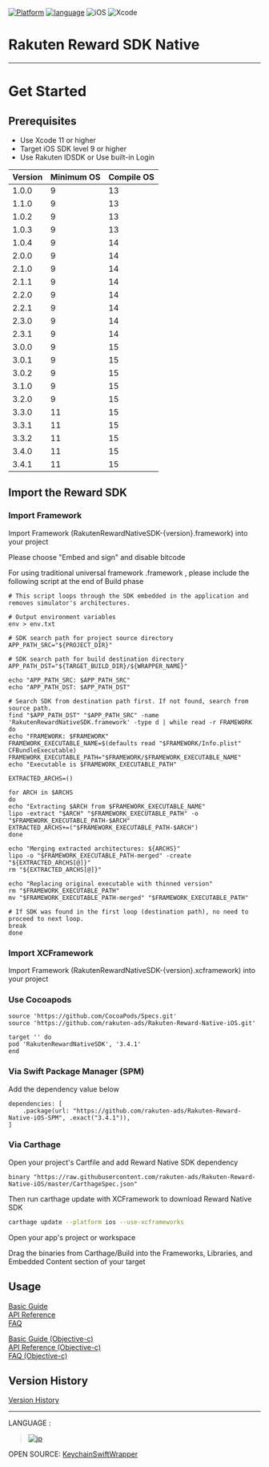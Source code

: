 <div id="top"></div>

[![Platform](http://img.shields.io/badge/platform-iOS-blue.svg?style=flat)](https://developer.apple.com/ios/)
[![language](https://camo.githubusercontent.com/0cd4410f8f72568f15d2b810d615624dfed74928/68747470733a2f2f696d672e736869656c64732e696f2f62616467652f6c616e67756167652d7377696674253230352d6634383034312e7376673f7374796c653d666c6174)](https://developer.apple.com/swift/)
![iOS](http://img.shields.io/badge/support-iOS_9+-blue.svg?style=flat)
![Xcode](http://img.shields.io/badge/IDE-Xcode_11+-blue.svg?style=flat)

# Rakuten Reward SDK Native

---
# Get Started

<div id="prerequisites"></div>

## Prerequisites

* Use Xcode 11 or higher
* Target iOS SDK level 9 or higher
* Use Rakuten IDSDK or Use built-in Login

| Version        | Minimum OS           | Compile OS
--- | --- | ---
|1.0.0|9|13|
|1.1.0|9|13|
|1.0.2|9|13|
|1.0.3|9|13|
|1.0.4|9|14|
|2.0.0|9|14|
|2.1.0|9|14|
|2.1.1|9|14|
|2.2.0|9|14|
|2.2.1|9|14|
|2.3.0|9|14|
|2.3.1|9|14|
|3.0.0|9|15|
|3.0.1|9|15|
|3.0.2|9|15|
|3.1.0|9|15|
|3.2.0|9|15|
|3.3.0|11|15|
|3.3.1|11|15|
|3.3.2|11|15|
|3.4.0|11|15|
|3.4.1|11|15|

<div id="import_sdk"></div>

## Import the Reward SDK
### Import Framework
Import  Framework (RakutenRewardNativeSDK-{version}.framework) into your project  

Please choose "Embed and sign" and disable bitcode

For using traditional universal framework .framework , please include the following script at the end of Build phase 

```
# This script loops through the SDK embedded in the application and removes simulator's architectures.

# Output environment variables
env > env.txt

# SDK search path for project source directory
APP_PATH_SRC="${PROJECT_DIR}"

# SDK search path for build destination directory
APP_PATH_DST="${TARGET_BUILD_DIR}/${WRAPPER_NAME}"

echo "APP_PATH_SRC: $APP_PATH_SRC"
echo "APP_PATH_DST: $APP_PATH_DST"

# Search SDK from destination path first. If not found, search from source path.
find "$APP_PATH_DST" "$APP_PATH_SRC" -name 'RakutenRewardNativeSDK.framework' -type d | while read -r FRAMEWORK
do
echo "FRAMEWORK: $FRAMEWORK"
FRAMEWORK_EXECUTABLE_NAME=$(defaults read "$FRAMEWORK/Info.plist" CFBundleExecutable)
FRAMEWORK_EXECUTABLE_PATH="$FRAMEWORK/$FRAMEWORK_EXECUTABLE_NAME"
echo "Executable is $FRAMEWORK_EXECUTABLE_PATH"

EXTRACTED_ARCHS=()

for ARCH in $ARCHS
do
echo "Extracting $ARCH from $FRAMEWORK_EXECUTABLE_NAME"
lipo -extract "$ARCH" "$FRAMEWORK_EXECUTABLE_PATH" -o "$FRAMEWORK_EXECUTABLE_PATH-$ARCH"
EXTRACTED_ARCHS+=("$FRAMEWORK_EXECUTABLE_PATH-$ARCH")
done

echo "Merging extracted architectures: ${ARCHS}"
lipo -o "$FRAMEWORK_EXECUTABLE_PATH-merged" -create "${EXTRACTED_ARCHS[@]}"
rm "${EXTRACTED_ARCHS[@]}"

echo "Replacing original executable with thinned version"
rm "$FRAMEWORK_EXECUTABLE_PATH"
mv "$FRAMEWORK_EXECUTABLE_PATH-merged" "$FRAMEWORK_EXECUTABLE_PATH"

# If SDK was found in the first loop (destination path), no need to proceed to next loop.
break
done
```

### Import XCFramework
Import  Framework (RakutenRewardNativeSDK-{version}.xcframework) into your project 

### Use Cocoapods
```
source 'https://github.com/CocoaPods/Specs.git'
source 'https://github.com/rakuten-ads/Rakuten-Reward-Native-iOS.git'

target '' do
pod 'RakutenRewardNativeSDK', '3.4.1'
end

```

### Via Swift Package Manager (SPM)

Add the dependency value below

```
dependencies: [
    .package(url: "https://github.com/rakuten-ads/Rakuten-Reward-Native-iOS-SPM", .exact("3.4.1")),
]
```

### Via Carthage

Open your project's Cartfile and add Reward Native SDK dependency

```
binary "https://raw.githubusercontent.com/rakuten-ads/Rakuten-Reward-Native-iOS/master/CarthageSpec.json"
```

Then run carthage update with XCFramework to download Reward Native SDK

```bash
carthage update --platform ios --use-xcframeworks
```

Open your app's project or workspace

Drag the binaries from Carthage/Build into the Frameworks, Libraries, and Embedded Content section of your target
<br>

## Usage
[Basic Guide](./doc/basic/README.md)  
[API Reference](./doc/APIReference/README.md)<br>
[FAQ](./doc/FAQ/FAQ.md)
<br>

[Basic Guide (Objective-c)](./doc/Objective-C/basic/README.md)  
[API Reference (Objective-c)](./doc/Objective-C/APIReference/README.md)<br>
[FAQ (Objective-c)](./doc/Objective-C/FAQ/FAQ.md)

## Version History
[Version History](./doc/history/README.md)


---
LANGUAGE :
> [![jp](./doc/lang/ja.png)](./doc/ja/README.md)

OPEN SOURCE:
[KeychainSwiftWrapper](https://github.com/jrendel/SwiftKeychainWrapper)

